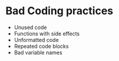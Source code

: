 Bad Coding practices
=========
* Unused code
* Functions with side effects
* Unformatted code
* Repeated code blocks
* Bad variable names
